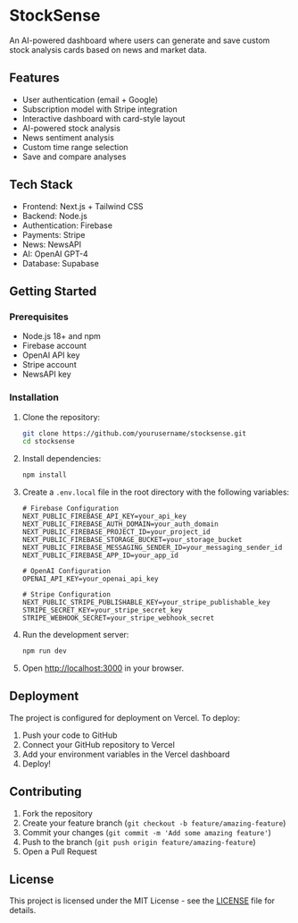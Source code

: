# StockSense

An AI-powered dashboard where users can generate and save custom stock analysis cards based on news and market data.

## Features

- User authentication (email + Google)
- Subscription model with Stripe integration
- Interactive dashboard with card-style layout
- AI-powered stock analysis
- News sentiment analysis
- Custom time range selection
- Save and compare analyses

## Tech Stack

- Frontend: Next.js + Tailwind CSS
- Backend: Node.js
- Authentication: Firebase
- Payments: Stripe
- News: NewsAPI
- AI: OpenAI GPT-4
- Database: Supabase

## Getting Started

### Prerequisites

- Node.js 18+ and npm
- Firebase account
- OpenAI API key
- Stripe account
- NewsAPI key

### Installation

1. Clone the repository:
   ```bash
   git clone https://github.com/yourusername/stocksense.git
   cd stocksense
   ```

2. Install dependencies:
   ```bash
   npm install
   ```

3. Create a `.env.local` file in the root directory with the following variables:
   ```
   # Firebase Configuration
   NEXT_PUBLIC_FIREBASE_API_KEY=your_api_key
   NEXT_PUBLIC_FIREBASE_AUTH_DOMAIN=your_auth_domain
   NEXT_PUBLIC_FIREBASE_PROJECT_ID=your_project_id
   NEXT_PUBLIC_FIREBASE_STORAGE_BUCKET=your_storage_bucket
   NEXT_PUBLIC_FIREBASE_MESSAGING_SENDER_ID=your_messaging_sender_id
   NEXT_PUBLIC_FIREBASE_APP_ID=your_app_id

   # OpenAI Configuration
   OPENAI_API_KEY=your_openai_api_key

   # Stripe Configuration
   NEXT_PUBLIC_STRIPE_PUBLISHABLE_KEY=your_stripe_publishable_key
   STRIPE_SECRET_KEY=your_stripe_secret_key
   STRIPE_WEBHOOK_SECRET=your_stripe_webhook_secret
   ```

4. Run the development server:
   ```bash
   npm run dev
   ```

5. Open [http://localhost:3000](http://localhost:3000) in your browser.

## Deployment

The project is configured for deployment on Vercel. To deploy:

1. Push your code to GitHub
2. Connect your GitHub repository to Vercel
3. Add your environment variables in the Vercel dashboard
4. Deploy!

## Contributing

1. Fork the repository
2. Create your feature branch (`git checkout -b feature/amazing-feature`)
3. Commit your changes (`git commit -m 'Add some amazing feature'`)
4. Push to the branch (`git push origin feature/amazing-feature`)
5. Open a Pull Request

## License

This project is licensed under the MIT License - see the [LICENSE](LICENSE) file for details.
